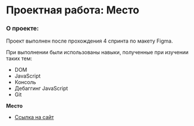 # Проектная работа: Место

### О проекте:
Проект выполнен после прохождения 4 спринта по макету Figma. 

При выполнении были использованы навыки, полученные при изучении таких тем:

* DOM
* JavaScript
* Консоль
* Дебаггинг JavaScript
* Git

**Место**

* [Ссылка на сайт](https://aigiul.github.io/mesto/)
